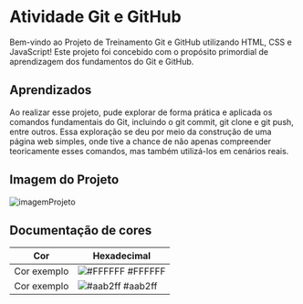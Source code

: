 # Atividade Git e GitHub
Bem-vindo ao Projeto de Treinamento Git e GitHub utilizando HTML, CSS e JavaScript! Este projeto foi concebido com o propósito primordial de aprendizagem dos fundamentos do Git e GitHub. 


## Aprendizados
Ao realizar esse projeto, pude explorar de forma prática e aplicada os comandos fundamentais do Git, incluindo o git commit, git clone e git push, entre outros. Essa exploração se deu por meio da construção de uma página web simples, onde tive a chance de não apenas compreender teoricamente esses comandos, mas também utilizá-los em cenários reais.

## Imagem do Projeto
![imagemProjeto](https://github.com/mariabernardes23/atividade-gitHub/assets/99373514/d465bc4d-18c2-4584-b169-f4d58d2a40a6)

## Documentação de cores

| Cor               | Hexadecimal                                                |
| ----------------- | ---------------------------------------------------------------- |
| Cor exemplo       | ![#FFFFFF](https://via.placeholder.com/10/0a192f?text=+) #FFFFFF |
| Cor exemplo       | ![#aab2ff](https://via.placeholder.com/10/f8f8f8?text=+) #aab2ff |

